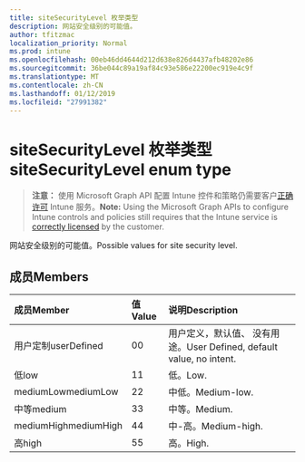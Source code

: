 ```yaml
---
title: siteSecurityLevel 枚举类型
description: 网站安全级别的可能值。
author: tfitzmac
localization_priority: Normal
ms.prod: intune
ms.openlocfilehash: 00eb46dd4644d212d638e826d4437afb48202e86
ms.sourcegitcommit: 36be044c89a19af84c93e586e22200ec919e4c9f
ms.translationtype: MT
ms.contentlocale: zh-CN
ms.lasthandoff: 01/12/2019
ms.locfileid: "27991382"
---
```

# <a name="sitesecuritylevel-enum-type"></a><span data-ttu-id="2d174-103">siteSecurityLevel 枚举类型</span><span class="sxs-lookup"><span data-stu-id="2d174-103">siteSecurityLevel enum type</span></span>

> <span data-ttu-id="2d174-104">**注意：** 使用 Microsoft Graph API 配置 Intune 控件和策略仍需要客户[正确许可](https://go.microsoft.com/fwlink/?linkid=839381) Intune 服务。</span><span class="sxs-lookup"><span data-stu-id="2d174-104">**Note:** Using the Microsoft Graph APIs to configure Intune controls and policies still requires that the Intune service is [correctly licensed](https://go.microsoft.com/fwlink/?linkid=839381) by the customer.</span></span>

<span data-ttu-id="2d174-105">网站安全级别的可能值。</span><span class="sxs-lookup"><span data-stu-id="2d174-105">Possible values for site security level.</span></span>
## <a name="members"></a><span data-ttu-id="2d174-106">成员</span><span class="sxs-lookup"><span data-stu-id="2d174-106">Members</span></span>
|<span data-ttu-id="2d174-107">成员</span><span class="sxs-lookup"><span data-stu-id="2d174-107">Member</span></span>|<span data-ttu-id="2d174-108">值</span><span class="sxs-lookup"><span data-stu-id="2d174-108">Value</span></span>|<span data-ttu-id="2d174-109">说明</span><span class="sxs-lookup"><span data-stu-id="2d174-109">Description</span></span>|
|:---|:---|:---|
|<span data-ttu-id="2d174-110">用户定制</span><span class="sxs-lookup"><span data-stu-id="2d174-110">userDefined</span></span>|<span data-ttu-id="2d174-111">0</span><span class="sxs-lookup"><span data-stu-id="2d174-111">0</span></span>|<span data-ttu-id="2d174-112">用户定义，默认值、 没有用途。</span><span class="sxs-lookup"><span data-stu-id="2d174-112">User Defined, default value, no intent.</span></span>|
|<span data-ttu-id="2d174-113">低</span><span class="sxs-lookup"><span data-stu-id="2d174-113">low</span></span>|<span data-ttu-id="2d174-114">1</span><span class="sxs-lookup"><span data-stu-id="2d174-114">1</span></span>|<span data-ttu-id="2d174-115">低。</span><span class="sxs-lookup"><span data-stu-id="2d174-115">Low.</span></span>|
|<span data-ttu-id="2d174-116">mediumLow</span><span class="sxs-lookup"><span data-stu-id="2d174-116">mediumLow</span></span>|<span data-ttu-id="2d174-117">2</span><span class="sxs-lookup"><span data-stu-id="2d174-117">2</span></span>|<span data-ttu-id="2d174-118">中低。</span><span class="sxs-lookup"><span data-stu-id="2d174-118">Medium-low.</span></span>|
|<span data-ttu-id="2d174-119">中等</span><span class="sxs-lookup"><span data-stu-id="2d174-119">medium</span></span>|<span data-ttu-id="2d174-120">3</span><span class="sxs-lookup"><span data-stu-id="2d174-120">3</span></span>|<span data-ttu-id="2d174-121">中等。</span><span class="sxs-lookup"><span data-stu-id="2d174-121">Medium.</span></span>|
|<span data-ttu-id="2d174-122">mediumHigh</span><span class="sxs-lookup"><span data-stu-id="2d174-122">mediumHigh</span></span>|<span data-ttu-id="2d174-123">4</span><span class="sxs-lookup"><span data-stu-id="2d174-123">4</span></span>|<span data-ttu-id="2d174-124">中-高。</span><span class="sxs-lookup"><span data-stu-id="2d174-124">Medium-high.</span></span>|
|<span data-ttu-id="2d174-125">高</span><span class="sxs-lookup"><span data-stu-id="2d174-125">high</span></span>|<span data-ttu-id="2d174-126">5</span><span class="sxs-lookup"><span data-stu-id="2d174-126">5</span></span>|<span data-ttu-id="2d174-127">高。</span><span class="sxs-lookup"><span data-stu-id="2d174-127">High.</span></span>|



